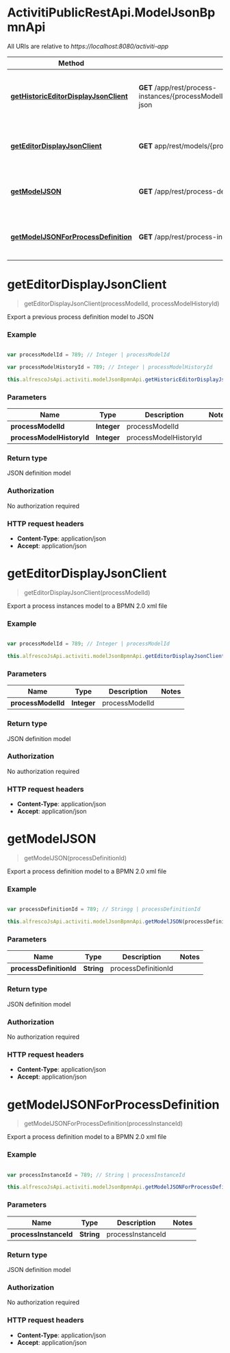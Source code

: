 # ActivitiPublicRestApi.ModelJsonBpmnApi

All URIs are relative to *https://localhost:8080/activiti-app*

Method | HTTP request | Description
------------- | ------------- | -------------
[**getHistoricEditorDisplayJsonClient**](ModelJsonBpmnApi.md#getHistoricEditorDisplayJsonClient) | **GET** /app/rest/process-instances/{processModelId}/history/{processModelHistoryId}/model-json | Export a previous process definition model to JSON
[**getEditorDisplayJsonClient**](ModelJsonBpmnApi.md#getEditorDisplayJsonClient) | **GET** app/rest/models/{processModelId}/model-json | Export a process definition model to JSON
[**getModelJSON**](ModelJsonBpmnApi.md#getModelJSON) | **GET** /app/rest/process-definitions/{processDefinitionId}/model-json | Export a process definition model to JSON
[**getModelJSONForProcessDefinition**](ModelJsonBpmnApi.md#getModelJSONForProcessDefinition) | **GET** /app/rest/process-instances/{processInstanceId}/model-json | Export a process instances model to JSON

<a name="getEditorDisplayJsonClient"></a>
# **getEditorDisplayJsonClient**
> getEditorDisplayJsonClient(processModelId, processModelHistoryId)

Export a previous process definition model to JSON

### Example
```javascript

var processModelId = 789; // Integer | processModelId

var processModelHistoryId = 789; // Integer | processModelHistoryId

this.alfrescoJsApi.activiti.modelJsonBpmnApi.getHistoricEditorDisplayJsonClient(processModelId, processModelHistoryId);
```

### Parameters

Name | Type | Description  | Notes
------------- | ------------- | ------------- | -------------
 **processModelId** | **Integer**| processModelId | 
 **processModelHistoryId** | **Integer**| processModelHistoryId | 

### Return type

JSON definition model 

### Authorization

No authorization required

### HTTP request headers

 - **Content-Type**: application/json
 - **Accept**: application/json

<a name="getEditorDisplayJsonClient"></a>
# **getEditorDisplayJsonClient**
> getEditorDisplayJsonClient(processModelId)

Export a process instances model to a BPMN 2.0 xml file

### Example
```javascript

var processModelId = 789; // Integer | processModelId

this.alfrescoJsApi.activiti.modelJsonBpmnApi.getEditorDisplayJsonClient(processModelId);
```

### Parameters

Name | Type | Description  | Notes
------------- | ------------- | ------------- | -------------
 **processModelId** | **Integer**| processModelId | 

### Return type

JSON definition model 

### Authorization

No authorization required

### HTTP request headers

 - **Content-Type**: application/json
 - **Accept**: application/json


<a name="getModelJSON"></a>
# **getModelJSON**
> getModelJSON(processDefinitionId)

Export a process definition model to a BPMN 2.0 xml file

### Example
```javascript

var processDefinitionId = 789; // Stringg | processDefinitionId

this.alfrescoJsApi.activiti.modelJsonBpmnApi.getModelJSON(processDefinitionId);
```

### Parameters

Name | Type | Description  | Notes
------------- | ------------- | ------------- | -------------
 **processDefinitionId** | **String**| processDefinitionId |

### Return type

JSON definition model

### Authorization

No authorization required

### HTTP request headers

 - **Content-Type**: application/json
 - **Accept**: application/json


<a name="getModelJSONForProcessDefinition"></a>
# **getModelJSONForProcessDefinition**
> getModelJSONForProcessDefinition(processInstanceId)

Export a process definition model to a BPMN 2.0 xml file

### Example
```javascript

var processInstanceId = 789; // String | processInstanceId

this.alfrescoJsApi.activiti.modelJsonBpmnApi.getModelJSONForProcessDefinition(processInstanceId);
```

### Parameters

Name | Type | Description  | Notes
------------- | ------------- | ------------- | -------------
 **processInstanceId** | **String**| processInstanceId |

### Return type

JSON definition model

### Authorization

No authorization required

### HTTP request headers

 - **Content-Type**: application/json
 - **Accept**: application/json
